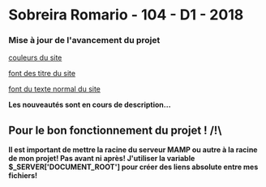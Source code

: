 # Sobreira Romario - 104 - D1 - 2018

### Mise à jour de l'avancement du projet

[couleurs du site](https://coolors.co/05121a-f7f7f7-8ca1ad-00a4ff-28546c) 

[font des titre du site](https://fonts.google.com/specimen/Lora)

[font du texte normal du site](https://fonts.google.com/specimen/Karla)

**Les nouveautés sont en cours de description...**

## Pour le bon fonctionnement du projet ! /!\

**Il est important de mettre la racine du serveur MAMP ou autre à la racine de mon projet!
Pas avant ni après! J'utiliser la variable $_SERVER['DOCUMENT_ROOT'] pour créer des liens
absolute entre mes fichiers!**